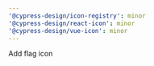 ```yaml
---
'@cypress-design/icon-registry': minor
'@cypress-design/react-icon': minor
'@cypress-design/vue-icon': minor
---
```


Add flag icon
